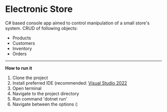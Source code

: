 # Electronic Store

C# based console app aimed to control manipulation of a small store's system.
CRUD of following objects:
- Products
- Customers
- Inventory
- Orders

-------

**How to run it**

 1. Clone the project
 2. Install preferred IDE (recommended: [Visual Studio 2022](https://visualstudio.microsoft.com/vs//)
 3. Open terminal
 4. Navigate to the project directory
 5. Run command 'dotnet run' 
 6. Navigate between the options (: